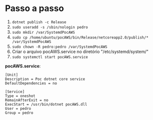 # Passo a passo

1. ```dotnet publish -c Release```
2. ```sudo useradd -s /sbin/nologin pedro```
3. ```sudo mkdir /var/SystemdPocAWS```
4. ```sudo cp /home/ubuntu/pocAWS/bin/Release/netcoreapp2.0/publish/* /var/SystemdPocAWS```
5. ```sudo chown -R pedro:pedro /var/SystemdPocAWS```
6. Criar o arquivo pocAWS.service no diretório "/etc/systemd/system/"
7. ```sudo systemctl start pocAWS.service```


**pocAWS.service**:
```
[Unit]
Description = Poc dotnet core service
DefaultDependencies = no

[Service]
Type = oneshot
RemainAfterExit = no
ExecStart = /usr/bin/dotnet pocAWS.dll
User = pedro
Group = pedro
```